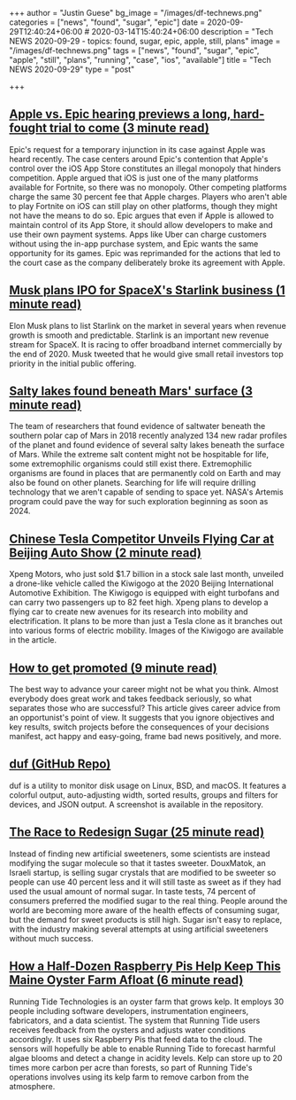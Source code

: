 +++
author = "Justin Guese"
bg_image = "/images/df-technews.png"
categories = ["news", "found", "sugar", "epic"]
date = 2020-09-29T12:40:24+06:00 # 2020-03-14T15:40:24+06:00
description = "Tech NEWS 2020-09-29 - topics: found, sugar, epic, apple, still, plans"
image = "/images/df-technews.png"
tags = ["news", "found", "sugar", "epic", "apple", "still", "plans", "running", "case", "ios", "available"]
title = "Tech NEWS 2020-09-29"
type = "post"

+++

## [Apple vs. Epic hearing previews a long, hard-fought trial to come (3 minute read)](https://arstechnica.com/gaming/2020/09/apple-vs-epic-hearing-previews-a-long-hard-fought-trial-to-come//1/01000174d955eb1f-1a7a2a2e-fa15-4280-97a0-1b5ded5319a5-000000/hiCFg7owiNpLkOez9C1zqk-hH8lvceVv-6k5_MYaELo=160)

Epic's request for a temporary injunction in its case against Apple was heard recently. The case centers around Epic's contention that Apple's control over the iOS App Store constitutes an illegal monopoly that hinders competition. Apple argued that iOS is just one of the many platforms available for Fortnite, so there was no monopoly. Other competing platforms charge the same 30 percent fee that Apple charges. Players who aren't able to play Fortnite on iOS can still play on other platforms, though they might not have the means to do so. Epic argues that even if Apple is allowed to maintain control of its App Store, it should allow developers to make and use their own payment systems. Apps like Uber can charge customers without using the in-app purchase system, and Epic wants the same opportunity for its games. Epic was reprimanded for the actions that led to the court case as the company deliberately broke its agreement with Apple.

## [Musk plans IPO for SpaceX's Starlink business (1 minute read)](https://www.reuters.com/article/us-spacex-starlink-ipo/musk-plans-ipo-for-spacexs-starlink-business-idUSKBN26J36S/1/01000174d955eb1f-1a7a2a2e-fa15-4280-97a0-1b5ded5319a5-000000/UGS3kveXGRsSNfV--RXcJZz8bN5TPDlrDIVw81skFAo=160)

Elon Musk plans to list Starlink on the market in several years when revenue growth is smooth and predictable. Starlink is an important new revenue stream for SpaceX. It is racing to offer broadband internet commercially by the end of 2020. Musk tweeted that he would give small retail investors top priority in the initial public offering.

## [Salty lakes found beneath Mars' surface (3 minute read)](https://astronomy.com/news/2020/09/salty-lakes-found-beneath-mars-surface/1/01000174d955eb1f-1a7a2a2e-fa15-4280-97a0-1b5ded5319a5-000000/LwjtTuToeo5YH3Zo2g2oYUlXvgdNF946E7CeF-pKO28=160)

The team of researchers that found evidence of saltwater beneath the southern polar cap of Mars in 2018 recently analyzed 134 new radar profiles of the planet and found evidence of several salty lakes beneath the surface of Mars. While the extreme salt content might not be hospitable for life, some extremophilic organisms could still exist there. Extremophilic organisms are found in places that are permanently cold on Earth and may also be found on other planets. Searching for life will require drilling technology that we aren't capable of sending to space yet. NASA's Artemis program could pave the way for such exploration beginning as soon as 2024.

## [Chinese Tesla Competitor Unveils Flying Car at Beijing Auto Show (2 minute read)](https://interestingengineering.com/chinese-tesla-competitor-unveils-flying-car-at-beijing-auto-show/1/01000174d955eb1f-1a7a2a2e-fa15-4280-97a0-1b5ded5319a5-000000/oY7dU8l8_tKS2lKT87VzWbUTMsLLXGNWJio9ya4nfnI=160)

Xpeng Motors, who just sold $1.7 billion in a stock sale last month, unveiled a drone-like vehicle called the Kiwigogo at the 2020 Beijing International Automotive Exhibition. The Kiwigogo is equipped with eight turbofans and can carry two passengers up to 82 feet high. Xpeng plans to develop a flying car to create new avenues for its research into mobility and electrification. It plans to be more than just a Tesla clone as it branches out into various forms of electric mobility. Images of the Kiwigogo are available in the article.

## [How to get promoted (9 minute read)](https://defmacro.substack.com/p/how-to-get-promoted/1/01000174d955eb1f-1a7a2a2e-fa15-4280-97a0-1b5ded5319a5-000000/0ryt4NpXvQZOWU_McBI_DgEzVSgmtsjCyO2LE3Oaswg=160)

The best way to advance your career might not be what you think. Almost everybody does great work and takes feedback seriously, so what separates those who are successful? This article gives career advice from an opportunist's point of view. It suggests that you ignore objectives and key results, switch projects before the consequences of your decisions manifest, act happy and easy-going, frame bad news positively, and more.

## [duf (GitHub Repo)](https://github.com/muesli/duf/1/01000174d955eb1f-1a7a2a2e-fa15-4280-97a0-1b5ded5319a5-000000/npupxdS6s91xWUXSt168XVIn1Zl63gd55smb5fvXcZs=160)

duf is a utility to monitor disk usage on Linux, BSD, and macOS. It features a colorful output, auto-adjusting width, sorted results, groups and filters for devices, and JSON output. A screenshot is available in the repository.

## [The Race to Redesign Sugar (25 minute read)](https://www.newyorker.com/magazine/2020/09/28/the-race-to-redesign-sugar/1/01000174d955eb1f-1a7a2a2e-fa15-4280-97a0-1b5ded5319a5-000000/ZK_chW9vhmpTIRVPiBvtRgfxJXlib7cCGAkFSS1AUHo=160)

Instead of finding new artificial sweeteners, some scientists are instead modifying the sugar molecule so that it tastes sweeter. DouxMatok, an Israeli startup, is selling sugar crystals that are modified to be sweeter so people can use 40 percent less and it will still taste as sweet as if they had used the usual amount of normal sugar. In taste tests, 74 percent of consumers preferred the modified sugar to the real thing. People around the world are becoming more aware of the health effects of consuming sugar, but the demand for sweet products is still high. Sugar isn't easy to replace, with the industry making several attempts at using artificial sweeteners without much success.

## [How a Half-Dozen Raspberry Pis Help Keep This Maine Oyster Farm Afloat (6 minute read)](https://www.pcmag.com/news/how-a-half-dozen-raspberry-pis-help-keep-this-maine-oyster-farm-afloat/1/01000174d955eb1f-1a7a2a2e-fa15-4280-97a0-1b5ded5319a5-000000/HeyTyTBr-WZ0cOp-UszhXaNcwY1zhVPDW_IVHDCEXCE=160)

Running Tide Technologies is an oyster farm that grows kelp. It employs 30 people including software developers, instrumentation engineers, fabricators, and a data scientist. The system that Running Tide users receives feedback from the oysters and adjusts water conditions accordingly. It uses six Raspberry Pis that feed data to the cloud. The sensors will hopefully be able to enable Running Tide to forecast harmful algae blooms and detect a change in acidity levels. Kelp can store up to 20 times more carbon per acre than forests, so part of Running Tide's operations involves using its kelp farm to remove carbon from the atmosphere.

